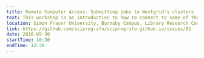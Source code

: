 ```yaml
---
title: Remote Computer Access: Submitting jobs to Westgrid's clusters
text: This workshop is an introduction to how to connect to some of the Westgrid's clusters and how to submit a batch job.
location: Simon Fraser University, Burnaby Campus, Library Research Commons
link: https://github.com/sciprog-sfu/sciprog-sfu.github.io/issues/91
date: 2016-05-30
startTime: 10:30
endTime: 12:30
---
```

